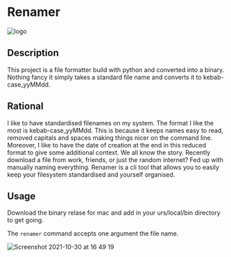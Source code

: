 # Renamer

![logo]('./assets/logo.svg')

## Description

This project is a file formatter build with python and converted into a binary. Nothing fancy it simply takes a standard file name and converts it to kebab-case_yyMMdd.

## Rational

I like to have standardised filenames on my system. The format I like the most is kebab-case_yyMMdd. This is because it keeps names easy to read, removed capitals and spaces making things nicer on the command line. Moreover, I like to have the date of creation at the end in this reduced format to give some additional context. We all know the story. Recently download a file from work, friends, or just the random internet? Fed up with manually naming everything. Renamer is a cli tool that allows you to easily keep your filesystem standardised and yourself organised.

## Usage

Download the binary relase for mac and add in your urs/local/bin directory to get going.

The `renamer` command accepts one argument the file name.

![Screenshot 2021-10-30 at 16 49 19](https://user-images.githubusercontent.com/18102592/139538041-bcd8c0a5-474e-4695-8042-7d340828026c.png)
